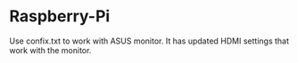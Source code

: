 # Raspberry-Pi

Use confix.txt to work with ASUS monitor. It has updated HDMI settings that work with the monitor.
